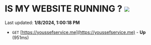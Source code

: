 # IS MY WEBSITE RUNNING ? [![](https://img.shields.io/static/v1?label=Sponsor&message=%E2%9D%A4&logo=GitHub&color=%23fe8e86)](https://github.com/sponsors/<username>)

Last updated: **1/8/2024, 1:00:18 PM**

- `GET` [https://youssefservice.me](https://youssefservice.me) - **Up** (951ms)

